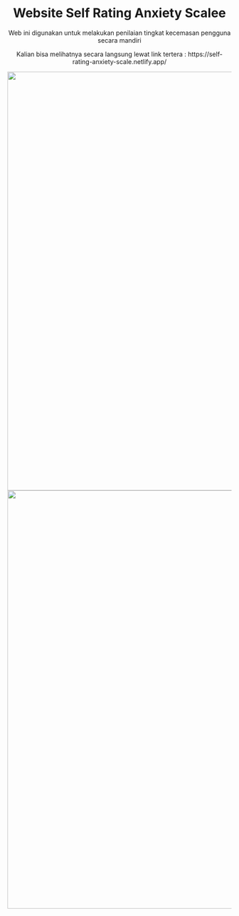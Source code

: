 
<div align="center">

<h1>Website Self Rating Anxiety Scalee</h1>
<p>Web ini digunakan untuk melakukan penilaian tingkat kecemasan pengguna secara mandiri</p>
<p>Kalian bisa melihatnya secara langsung lewat link tertera : https://self-rating-anxiety-scale.netlify.app/</p>


<img width="1903" height="942" alt="image" src="https://github.com/user-attachments/assets/14e98b70-5ac7-4131-b91c-79d347a95b87" />
<img width="1905" height="941" alt="image" src="https://github.com/user-attachments/assets/f1056c17-e836-4743-b5b7-03d2908011ab" />


</div>
